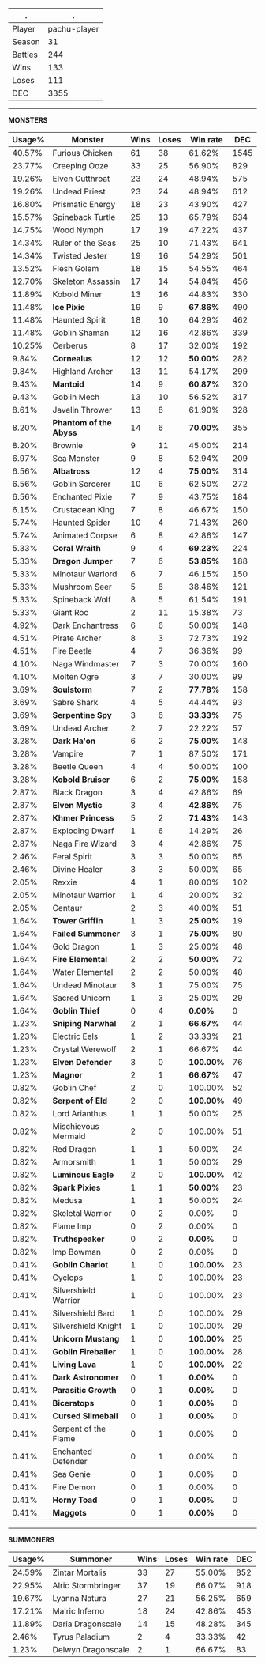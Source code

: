 .|.
|-|-
Player|pachu-player
Season|31
Battles|244
Wins|133
Loses|111
DEC|3355

---
**MONSTERS**

Usage%|Monster|Wins|Loses|Win rate|DEC|
-|-|-|-|-|-|
40.57%|Furious Chicken|61|38|61.62%|1545|
23.77%|Creeping Ooze|33|25|56.90%|829|
19.26%|Elven Cutthroat|23|24|48.94%|575|
19.26%|Undead Priest|23|24|48.94%|612|
16.80%|Prismatic Energy|18|23|43.90%|427|
15.57%|Spineback Turtle|25|13|65.79%|634|
14.75%|Wood Nymph|17|19|47.22%|437|
14.34%|Ruler of the Seas|25|10|71.43%|641|
14.34%|Twisted Jester|19|16|54.29%|501|
13.52%|Flesh Golem|18|15|54.55%|464|
12.70%|Skeleton Assassin|17|14|54.84%|456|
11.89%|Kobold Miner|13|16|44.83%|330|
11.48%|**Ice Pixie**|19|9|**67.86%**|490|
11.48%|Haunted Spirit|18|10|64.29%|462|
11.48%|Goblin Shaman|12|16|42.86%|339|
10.25%|Cerberus|8|17|32.00%|192|
9.84%|**Cornealus**|12|12|**50.00%**|282|
9.84%|Highland Archer|13|11|54.17%|299|
9.43%|**Mantoid**|14|9|**60.87%**|320|
9.43%|Goblin Mech|13|10|56.52%|317|
8.61%|Javelin Thrower|13|8|61.90%|328|
8.20%|**Phantom of the Abyss**|14|6|**70.00%**|355|
8.20%|Brownie|9|11|45.00%|214|
6.97%|Sea Monster|9|8|52.94%|209|
6.56%|**Albatross**|12|4|**75.00%**|314|
6.56%|Goblin Sorcerer|10|6|62.50%|272|
6.56%|Enchanted Pixie|7|9|43.75%|184|
6.15%|Crustacean King|7|8|46.67%|150|
5.74%|Haunted Spider|10|4|71.43%|260|
5.74%|Animated Corpse|6|8|42.86%|147|
5.33%|**Coral Wraith**|9|4|**69.23%**|224|
5.33%|**Dragon Jumper**|7|6|**53.85%**|188|
5.33%|Minotaur Warlord|6|7|46.15%|150|
5.33%|Mushroom Seer|5|8|38.46%|121|
5.33%|Spineback Wolf|8|5|61.54%|191|
5.33%|Giant Roc|2|11|15.38%|73|
4.92%|Dark Enchantress|6|6|50.00%|148|
4.51%|Pirate Archer|8|3|72.73%|192|
4.51%|Fire Beetle|4|7|36.36%|99|
4.10%|Naga Windmaster|7|3|70.00%|160|
4.10%|Molten Ogre|3|7|30.00%|99|
3.69%|**Soulstorm**|7|2|**77.78%**|158|
3.69%|Sabre Shark|4|5|44.44%|93|
3.69%|**Serpentine Spy**|3|6|**33.33%**|75|
3.69%|Undead Archer|2|7|22.22%|57|
3.28%|**Dark Ha'on**|6|2|**75.00%**|148|
3.28%|Vampire|7|1|87.50%|171|
3.28%|Beetle Queen|4|4|50.00%|100|
3.28%|**Kobold Bruiser**|6|2|**75.00%**|158|
2.87%|Black Dragon|3|4|42.86%|69|
2.87%|**Elven Mystic**|3|4|**42.86%**|75|
2.87%|**Khmer Princess**|5|2|**71.43%**|143|
2.87%|Exploding Dwarf|1|6|14.29%|26|
2.87%|Naga Fire Wizard|3|4|42.86%|75|
2.46%|Feral Spirit|3|3|50.00%|65|
2.46%|Divine Healer|3|3|50.00%|65|
2.05%|Rexxie|4|1|80.00%|102|
2.05%|Minotaur Warrior|1|4|20.00%|32|
2.05%|Centaur|2|3|40.00%|51|
1.64%|**Tower Griffin**|1|3|**25.00%**|19|
1.64%|**Failed Summoner**|3|1|**75.00%**|80|
1.64%|Gold Dragon|1|3|25.00%|48|
1.64%|**Fire Elemental**|2|2|**50.00%**|72|
1.64%|Water Elemental|2|2|50.00%|48|
1.64%|Undead Minotaur|3|1|75.00%|75|
1.64%|Sacred Unicorn|1|3|25.00%|29|
1.64%|**Goblin Thief**|0|4|**0.00%**|0|
1.23%|**Sniping Narwhal**|2|1|**66.67%**|44|
1.23%|Electric Eels|1|2|33.33%|21|
1.23%|Crystal Werewolf|2|1|66.67%|44|
1.23%|**Elven Defender**|3|0|**100.00%**|76|
1.23%|**Magnor**|2|1|**66.67%**|47|
0.82%|Goblin Chef|2|0|100.00%|52|
0.82%|**Serpent of Eld**|2|0|**100.00%**|49|
0.82%|Lord Arianthus|1|1|50.00%|25|
0.82%|Mischievous Mermaid|2|0|100.00%|51|
0.82%|Red Dragon|1|1|50.00%|24|
0.82%|Armorsmith|1|1|50.00%|29|
0.82%|**Luminous Eagle**|2|0|**100.00%**|42|
0.82%|**Spark Pixies**|1|1|**50.00%**|23|
0.82%|Medusa|1|1|50.00%|24|
0.82%|Skeletal Warrior|0|2|0.00%|0|
0.82%|Flame Imp|0|2|0.00%|0|
0.82%|**Truthspeaker**|0|2|**0.00%**|0|
0.82%|Imp Bowman|0|2|0.00%|0|
0.41%|**Goblin Chariot**|1|0|**100.00%**|23|
0.41%|Cyclops|1|0|100.00%|23|
0.41%|Silvershield Warrior|1|0|100.00%|23|
0.41%|Silvershield Bard|1|0|100.00%|29|
0.41%|Silvershield Knight|1|0|100.00%|29|
0.41%|**Unicorn Mustang**|1|0|**100.00%**|25|
0.41%|**Goblin Fireballer**|1|0|**100.00%**|28|
0.41%|**Living Lava**|1|0|**100.00%**|22|
0.41%|**Dark Astronomer**|0|1|**0.00%**|0|
0.41%|**Parasitic Growth**|0|1|**0.00%**|0|
0.41%|**Biceratops**|0|1|**0.00%**|0|
0.41%|**Cursed Slimeball**|0|1|**0.00%**|0|
0.41%|Serpent of the Flame|0|1|0.00%|0|
0.41%|Enchanted Defender|0|1|0.00%|0|
0.41%|Sea Genie|0|1|0.00%|0|
0.41%|Fire Demon|0|1|0.00%|0|
0.41%|**Horny Toad**|0|1|**0.00%**|0|
0.41%|**Maggots**|0|1|**0.00%**|0|

---
**SUMMONERS**

Usage%|Summoner|Wins|Loses|Win rate|DEC|
-|-|-|-|-|-|
24.59%|Zintar Mortalis|33|27|55.00%|852|
22.95%|Alric Stormbringer|37|19|66.07%|918|
19.67%|Lyanna Natura|27|21|56.25%|659|
17.21%|Malric Inferno|18|24|42.86%|453|
11.89%|Daria Dragonscale|14|15|48.28%|345|
2.46%|Tyrus Paladium|2|4|33.33%|42|
1.23%|Delwyn Dragonscale|2|1|66.67%|83|
